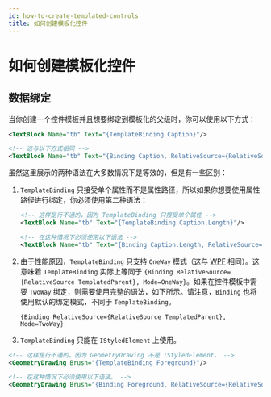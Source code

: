 ```yaml
---
id: how-to-create-templated-controls
title: 如何创建模板化控件
---
```



# 如何创建模板化控件

## 数据绑定

当你创建一个控件模板并且想要绑定到模板化的父级时，你可以使用以下方式：

```xml
<TextBlock Name="tb" Text="{TemplateBinding Caption}"/>

<!-- 这与以下方式相同 -->
<TextBlock Name="tb" Text="{Binding Caption, RelativeSource={RelativeSource TemplatedParent}}"/>
```

虽然这里展示的两种语法在大多数情况下是等效的，但是有一些区别：

1. `TemplateBinding` 只接受单个属性而不是属性路径，所以如果你想要使用属性路径进行绑定，你必须使用第二种语法：

    ```xml
    <!-- 这样是行不通的，因为 TemplateBinding 只接受单个属性 -->
    <TextBlock Name="tb" Text="{TemplateBinding Caption.Length}"/>

    <!-- 在这种情况下必须使用以下语法 -->
    <TextBlock Name="tb" Text="{Binding Caption.Length, RelativeSource={RelativeSource TemplatedParent}}"/>
    ```
2. 由于性能原因，`TemplateBinding` 只支持 `OneWay` 模式（这与 [WPF](https://docs.microsoft.com/en-us/dotnet/desktop/wpf/advanced/templatebinding-markup-extension#remarks) 相同）。这意味着 `TemplateBinding` 实际上等同于 `{Binding RelativeSource={RelativeSource TemplatedParent}, Mode=OneWay}`。如果在控件模板中需要 `TwoWay` 绑定，则需要使用完整的语法，如下所示。请注意，`Binding` 也将使用默认的绑定模式，不同于 `TemplateBinding`。

    ```markup
    {Binding RelativeSource={RelativeSource TemplatedParent}, Mode=TwoWay}
    ```
3. `TemplateBinding` 只能在 `IStyledElement` 上使用。

```xml
<!-- 这样是行不通的，因为 GeometryDrawing 不是 IStyledElement。 -->
<GeometryDrawing Brush="{TemplateBinding Foreground}"/>

<!-- 在这种情况下必须使用以下语法。 -->
<GeometryDrawing Brush="{Binding Foreground, RelativeSource={RelativeSource TemplatedParent}}"/>
```

